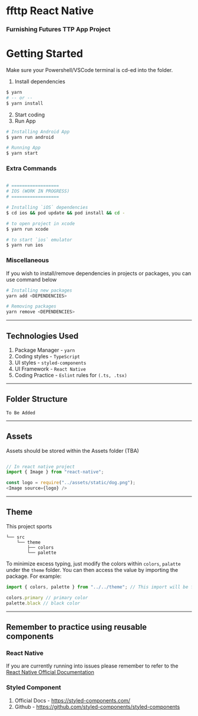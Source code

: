 # ffttp React Native
### Furnishing Futures TTP App Project

# Getting Started

Make sure your Powershell/VSCode terminal is cd-ed into the folder.

1. Install dependencies
```bash
$ yarn
# -- or --
$ yarn install
```
2. Start coding
3. Run App
```bash
# Installing Android App
$ yarn run android

# Running App
$ yarn start

```

### Extra Commands

```bash

# ==================
# IOS (WORK IN PROGRESS)
# ==================

# Installing `iOS` dependencies
$ cd ios && pod update && pod install && cd -

# to open project in xcode
$ yarn run xcode

# to start `ios` emulator
$ yarn run ios

```

### Miscellaneous

If you wish to install/remove dependencies in projects or packages, you can use command below

```bash
# Installing new packages
yarn add <DEPENDENCIES>

# Removing packages
yarn remove <DEPENDENCIES>
```

---

## Technologies Used

1.  Package Manager - `yarn`
2.  Coding styles - `TypeScript`
3.  UI styles - `styled-components`
4.  UI Framework - `React Native`
5.  Coding Practice - `Eslint` rules for `(.ts, .tsx)`

---

## Folder Structure

```
To Be Added
```

---

## Assets

Assets should be stored within the Assets folder (TBA)

```TypeScript

// In react native project
import { Image } from "react-native";

const logo = require("../assets/static/dog.png");
<Image source={logo} />

```

---

## Theme

This project sports 

```
└── src
    └── theme
        ├── colors
        └── palette
```

To minimize excess typing, just modify the colors within `colors`, `palatte` under the `theme` folder. You can then access the value by importing the package. For example:

```TypeScript
import { colors, palette } from "../../theme"; // This import will be fixed soon

colors.primary // primary color
palette.black // black color

```

---

## Remember to practice using reusable components

### React Native
If you are currently running into issues please remember to refer to the [React Native Official Documentation](https://reactnative.dev/)


### Styled Component

1. Official Docs - https://styled-components.com/
2. Github - https://github.com/styled-components/styled-components

